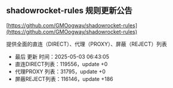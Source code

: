 ## shadowrocket-rules 规则更新公告

[https://github.com/GMOogway/shadowrocket-rules](https://github.com/GMOogway/shadowrocket-rules)

提供全面的直连（DIRECT）、代理（PROXY）、屏蔽（REJECT）列表
- 最后 更新 时间：2025-05-03 06:43:05
- 直连DIRECT列表：119556，update +0
- 代理PROXY 列表：31795，update +0
- 屏蔽REJECT列表：116146，update +186